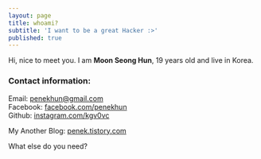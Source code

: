 ```yaml
---
layout: page
title: whoami?
subtitle: 'I want to be a great Hacker :>'
published: true
---
```

Hi, nice to meet you.
I am **Moon Seong Hun**, 19 years old and live in Korea.


### Contact information:

Email: penekhun@gmail.com  
Facebook: [facebook.com/penekhun](http://facebook.com/penekhun)  
Github: [instagram.com/kgv0vc](http://instagram.com/kgv0vc)  


My Another Blog: [penek.tistory.com](http://penek.tistory.com)


What else do you need?